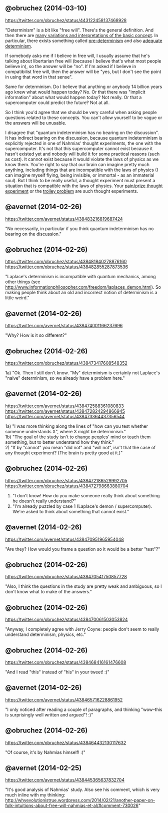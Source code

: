 ## @obruchez (2014-03-10)

https://twitter.com/obruchez/status/443122458137468928

"Determinism" is a bit like "free will". There's the general definition. And then there are [many variations and interpretations of the basic concept](http://www.informationphilosopher.com/solutions/determinisms/). In particular, there exists something called [pre-determinism](http://www.informationphilosopher.com/freedom/pre-determinism.html) and also [adequate determinism](http://www.informationphilosopher.com/freedom/adequate_determinism.html).

If somebody asks me if I believe in free will, I usually assume that he's talking about libertarian free will (because I believe that's what most people believe in), so the answer will be "no". If I'm asked if I believe in compatibilist free will, then the answer will be "yes, but I don't see the point in using that word in that sense".

Same for determinism. Do I believe that anything or anybody 14 billion years ago knew what would happen today? No. Or that there was "implicit information" about what would happen today? Not really. Or that a supercomputer could predict the future? Not at all.

So I think you'd agree that we should be very careful when asking people questions related to these concepts. You can't allow yourself to be vague or the answers will be unusable.

I disagree that "quantum indeterminism has no bearing on the discussion". It has indirect bearing on the discussion, because quantum indeterminism is explicitly rejected in one of Nahmias' thought experiments, the one with the supercomputer. It's not that this supercomputer cannot exist because it hasn't existed yet and nobody will build it for some practical reasons (such as cost). It cannot exist because it would violate the laws of physics as we know them. You're right to say that our brain can imagine pretty much anything, including things that are incompatible with the laws of physics (I can imagine myself flying, being invisible, or immortal - as an immaterial soul). But I think to be really useful, a thought experiment must present a situation that is compatible with the laws of physics. Your [pain/prize thought experiment](https://twitter.com/avernet/status/433499672615735296) or the [trolley problem](https://en.wikipedia.org/wiki/Trolley_problem) are such thought experiments.

## @avernet (2014-02-26)

https://twitter.com/avernet/status/438483216819687424

"No necessarily, in particular if you think quantum indeterminism has no bearing on the discussion."

## @obruchez (2014-02-26)

https://twitter.com/obruchez/status/438481840278876160<br>
https://twitter.com/obruchez/status/438482855287873536<br>

"Laplace's determinism is incompatible with quantum mechanics, among other things (see http://www.informationphilosopher.com/freedom/laplaces_demon.html). So making people think about an old and incorrect notion of determinism is a little weird."

## @avernet (2014-02-26)

https://twitter.com/avernet/status/438474001166237696

"Why? How is it so different?"

## @obruchez (2014-02-26)

https://twitter.com/obruchez/status/438473417608548352

1a) "Ok. Then I still don't know. "My" determinism is certainly not Laplace's "naive" determinism, so we already have a problem here."

## @avernet (2014-02-26)

https://twitter.com/avernet/status/438472588361080833<br>
https://twitter.com/avernet/status/438472824294866945<br>
https://twitter.com/avernet/status/438473364437356544<br>

1a) "I was more thinking along the lines of "how can you test whether someone understands X", where X might be determinism."<br>
1b) "The goal of the study isn't to change peoples' mind or teach them something, but to better understand how they think."<br>
2) "If by "cannot" you mean "did not" and "will not", isn't that the case of any thought experiment? (The brain is pretty good at it.)"<br>

## @obruchez (2014-02-26)

https://twitter.com/obruchez/status/438472186529992705<br>
https://twitter.com/obruchez/status/438472798663880704<br>

1) "I don't know! How do you make someone really think about something he doesn't really understand?"<br>
2) "I'm already puzzled by case 1 (Laplace's demon / supercomputer). We're asked to think about something that cannot exist."<br>

## @avernet (2014-02-26)

https://twitter.com/avernet/status/438470951965954048

"Are they? How would you frame a question so it would be a better "test"?"

## @obruchez (2014-02-26)

https://twitter.com/obruchez/status/438470541750857728

"Also, I think the questions in the study are pretty weak and ambiguous, so I don't know what to make of the answers."

## @obruchez (2014-02-26)

https://twitter.com/obruchez/status/438470061503053824

"Anyway, I completely agree with Jerry Coyne: people don't  seem to really understand determinism, physics, etc."

## @obruchez (2014-02-26)

https://twitter.com/obruchez/status/438468416161476608

"And I read "this" instead of "his" in your tweet! :)"

## @avernet (2014-02-26)

https://twitter.com/avernet/status/438465716228861952

"I only noticed after reading a couple of paragraphs, and thinking "wow–this is surprisingly well written and argued"! :)"

## @obruchez (2014-02-26)

https://twitter.com/obruchez/status/438464432130117632

"Of course, it's by Nahmias himself! :)"

## @avernet (2014-02-25)

https://twitter.com/avernet/status/438445365637832704

"It's good analysis of Nahmias' study. Also see his comment, which is very much inline with my thinking: http://whyevolutionistrue.wordpress.com/2014/02/21/another-paper-on-folk-intuitions-about-free-will-nahmias-et-al/#comment-730026"
